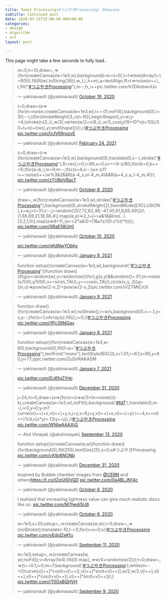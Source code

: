 ```yaml
---
title: Tweet Processing(#つぶやきProcessing) Showcase
subtitle: Continued post
date: 2020-07-31T15:00:00.000+00:00
categories:
- design
- algorithm
- art
layout: post

---
```

This page might take a few seconds to fully load..

<blockquote class="twitter-tweet"><p lang="en" dir="ltr">m=0,h=13,draw=_=>{for(createCanvas(w=1e3,w),background(i=k=n=0),t=t=>text(Array(\~\~R(5)).fill(R(w).toString(36)),w_t,i_h+m),a=textAlign,R=t=>noise(n++)_t,fill("<a href="https://twitter.com/hashtag/%E3%81%A4%E3%81%B6%E3%82%84%E3%81%8DProcessing?src=hash&ref_src=twsrc%5Etfw">#つぶやきProcessing</a>"),m--;h_i++<w-m;a(CENTER))R(1)<.2?(k=\~k,i+=2):k?(t(.75),t(.25)):(a(LEFT),t(.51),a(RIGHT)),t(.5)}; <a href="https://t.co/h7DAnbwoUo">pic.twitter.com/h7DAnbwoUo</a></p>— yakinavault (@yakinavault) <a href="https://twitter.com/yakinavault/status/1318168671672365057?ref_src=twsrc%5Etfw">October 19, 2020</a></blockquote> <script async src="https://platform.twitter.com/widgets.js" charset="utf-8"></script>

<blockquote class="twitter-tweet"><p lang="en" dir="ltr">t=0,draw=(e=>{for(n=noise,createCanvas(w=1e3,w),t+=.01,noFill(),background(0),i=30;--i;){for(strokeWeight(3_n(i+10)),beginShape(),y=w;y-=4;)stroke(n(3_i)_w/3),vertex(w/2+n(9_i)_w/3_cos(y/(9+10*n(i+10))/30+t+n(i+t/w)),y);endShape()}});//<a href="https://twitter.com/hashtag/%E3%81%A4%E3%81%B6%E3%82%84%E3%81%8DProcessing?src=hash&ref_src=twsrc%5Etfw">#つぶやきProcessing</a> <a href="https://t.co/UJV69rpzyE">pic.twitter.com/UJV69rpzyE</a></p>— yakinavault (@yakinavault) <a href="https://twitter.com/yakinavault/status/1364546514257924103?ref_src=twsrc%5Etfw">February 24, 2021</a></blockquote> <script async src="https://platform.twitter.com/widgets.js" charset="utf-8"></script>

<blockquote class="twitter-tweet"><p lang="en" dir="ltr">z=0,draw=(r=>{for(createCanvas(w=1e3,w),background(0),translate(0,z--),stroke("<a href="https://twitter.com/hashtag/%E3%81%A4%E3%81%B6%E3%82%84%E3%81%8DProcessing?src=hash&ref_src=twsrc%5Etfw">#つぶやきProcessing</a>"),R=rect,i=0,l=99,u=0;u++<9-z/80;)for(b=0;b++<9;)for(a=b_l,m=9;m--;)for(x=4;x--;)u<-z/l?i++:noise(i++)w%3&2&&R(a-4_x,ul-4_m,4)&&R(a+4_x,u_l-4_m,4)}); <a href="https://t.co/zTUBpVBacT">pic.twitter.com/zTUBpVBacT</a></p>— yakinavault (@yakinavault) <a href="https://twitter.com/yakinavault/status/1314055154853842945?ref_src=twsrc%5Etfw">October 8, 2020</a></blockquote> <script async src="https://platform.twitter.com/widgets.js" charset="utf-8"></script>

<blockquote class="twitter-tweet"><p lang="en" dir="ltr">draw=_=>{for(createCanvas(w=1e3,w),stroke("<a href="https://twitter.com/hashtag/%E3%81%A4%E3%81%B6%E3%82%84%E3%81%8DProcessing?src=hash&ref_src=twsrc%5Etfw">#つぶやきProcessing</a>"),background(0),strokeWeight(2),blendMode(EXCLUSION),z=w,j=t=31;z--;j=random(\[57,72,62,48,-47,45,61,8,65,49\]))\[1,86,69,21,18,38,4\].map((e,a)=>2_t+j>>a&1&&line(...\[3,2,1,0\].map(a=>9+11_(e>>2*a&3)+(1&a?z/t|0:z%t)*t)))}; <a href="https://t.co/XRaE58Ujr0">pic.twitter.com/XRaE58Ujr0</a></p>— yakinavault (@yakinavault) <a href="https://twitter.com/yakinavault/status/1314757749897478145?ref_src=twsrc%5Etfw">October 10, 2020</a></blockquote> <script async src="https://platform.twitter.com/widgets.js" charset="utf-8"></script>

<blockquote class="twitter-tweet"><p lang="und" dir="ltr"><a href="https://t.co/nKdNwYObhv">pic.twitter.com/nKdNwYObhv</a></p>— yakinavault (@yakinavault) <a href="https://twitter.com/yakinavault/status/1347930920251101186?ref_src=twsrc%5Etfw">January 9, 2021</a></blockquote> <script async src="https://platform.twitter.com/widgets.js" charset="utf-8"></script>

<blockquote class="twitter-tweet"><p lang="en" dir="ltr">function setup(){createCanvas(w=1e3,w),background("<a href="https://twitter.com/hashtag/%E3%81%A4%E3%81%B6%E3%82%84%E3%81%8DProcessing?src=hash&ref_src=twsrc%5Etfw">#つぶやきProcessing</a>")}function draw(){if(g(x=random(w),y=random(w)))for(;g(x,y)&&random()>.01;)n=noise(x/500,y/500),x+=sin(n_TAU),y+=cos(n_TAU),circle(x,y,.3)}g=((n,o)=>pow(w/2-n,2)+pow(w/2-o,2)<w*w/16); <a href="https://t.co/iVZTMtCn3i">pic.twitter.com/iVZTMtCn3i</a></p>— yakinavault (@yakinavault) <a href="https://twitter.com/yakinavault/status/1347903013042622467?ref_src=twsrc%5Etfw">January 9, 2021</a></blockquote> <script async src="https://platform.twitter.com/widgets.js" charset="utf-8"></script>

<blockquote class="twitter-tweet"><p lang="en" dir="ltr">function draw(){for(createCanvas(w=1e3,w),noStroke(),r=w/s,background(0),i+=.1,y=s;y--;)for(x=1;x<s-2;x++)y<s-1?m\[x-random(\[-1,1\])\]\[y\]=max(m\[x\]\[y+1\]-.2,0):m\[x\]\[s-1\]=25_noise(x/10,i),circle(x_r+15,y*r,m\[x\]\[y\])}m=Array(s=70).fill().map(()=>Array(s).fill()),i=0;//<a href="https://twitter.com/hashtag/%E3%81%A4%E3%81%B6%E3%82%84%E3%81%8DProcessing?src=hash&ref_src=twsrc%5Etfw">#つぶやきProcessing</a> <a href="https://t.co/i1Pc39NGqv">pic.twitter.com/i1Pc39NGqv</a></p>— yakinavault (@yakinavault) <a href="https://twitter.com/yakinavault/status/1347551617181093891?ref_src=twsrc%5Etfw">January 8, 2021</a></blockquote> <script async src="https://platform.twitter.com/widgets.js" charset="utf-8"></script>

<blockquote class="twitter-tweet"><p lang="en" dir="ltr">function setup(){for(createCanvas(w=1e3,w-60),background(0),fill(f=p="<a href="https://twitter.com/hashtag/%E3%81%A4%E3%81%B6%E3%82%84%E3%81%8DProcessing?src=hash&ref_src=twsrc%5Etfw">#つぶやきProcessing</a>"),textFont("mono"),textStyle(BOLD),x=1.01,r=67,s=95,y=80,y=77;y<w;y+=r)textSize(s),text(f+=p,x,y),s/=1.1082,r/=1.07} <a href="https://t.co/ZuDnRAKASM">pic.twitter.com/ZuDnRAKASM</a></p>— yakinavault (@yakinavault) <a href="https://twitter.com/yakinavault/status/1347199154594799618?ref_src=twsrc%5Etfw">January 7, 2021</a></blockquote> <script async src="https://platform.twitter.com/widgets.js" charset="utf-8"></script>

<blockquote class="twitter-tweet"><p lang="und" dir="ltr"><a href="https://t.co/DJ6fqZYrki">pic.twitter.com/DJ6fqZYrki</a></p>— yakinavault (@yakinavault) <a href="https://twitter.com/yakinavault/status/1344667716238639114?ref_src=twsrc%5Etfw">December 31, 2020</a></blockquote> <script async src="https://platform.twitter.com/widgets.js" charset="utf-8"></script>

<blockquote class="twitter-tweet"><p lang="cy" dir="ltr">j=24,m=0,draw=(a=>{for(v=(i=>w/3*(n=noise)(i)-k),createCanvas(w=1e3,w),noFill(),background('<a href="https://twitter.com/hashtag/fd7?src=hash&ref_src=twsrc%5Etfw">#fd7</a>'),translate(0,m--),i=0,y=0;y<w-m;y+=j)for(x=k=90;x<w-k;x+=9)if(y+k>-m?curve(v(i++)+x,v(i++)+y,x,j+y,x+9,j+y,v(i++)+x,v(i++)+y):i+=4,x+=v(i++)%9,n(x*y)<.13)y+=j});//<a href="https://twitter.com/hashtag/%E3%81%A4%E3%81%B6%E3%82%84%E3%81%8DProcessing?src=hash&ref_src=twsrc%5Etfw">#つぶやきProcessing</a> <a href="https://t.co/WNIwAAAXjQ">pic.twitter.com/WNIwAAAXjQ</a></p>— Atul Vinayak (@atulvinayak) <a href="https://twitter.com/atulvinayak/status/1305116417419653120?ref_src=twsrc%5Etfw">September 13, 2020</a></blockquote> <script async src="https://platform.twitter.com/widgets.js" charset="utf-8"></script>

<blockquote class="twitter-tweet"><p lang="en" dir="ltr">function setup(){createCanvas(w,w)}function draw(){for(background(0),fill(255),textSize(25),x=0;x<w;x+=a)for(y=0;y<w;y+=a)text(String.fromCharCode(int(noise(x/n+i,y/n)*s)+9600),x,y);i+=.01}s=60,w=n=1e3,a=w/s,i=0;//<a href="https://twitter.com/hashtag/%E3%81%A4%E3%81%B6%E3%82%84%E3%81%8DProcessing?src=hash&ref_src=twsrc%5Etfw">#つぶやきProcessing</a> <a href="https://t.co/yXIbj6NONb">pic.twitter.com/yXIbj6NONb</a></p>— yakinavault (@yakinavault) <a href="https://twitter.com/yakinavault/status/1344572855007154177?ref_src=twsrc%5Etfw">December 31, 2020</a></blockquote> <script async src="https://platform.twitter.com/widgets.js" charset="utf-8"></script>

<blockquote class="twitter-tweet"><p lang="en" dir="ltr">Inspired by Bubble chamber images from <a href="https://twitter.com/CERN?ref_src=twsrc%5Etfw">@CERN</a> and others<a href="https://t.co/tZqUlSlVQD">https://t.co/tZqUlSlVQD</a> <a href="https://t.co/0a4BLJN14c">pic.twitter.com/0a4BLJN14c</a></p>— yakinavault (@yakinavault) <a href="https://twitter.com/yakinavault/status/1313448660475109376?ref_src=twsrc%5Etfw">October 6, 2020</a></blockquote> <script async src="https://platform.twitter.com/widgets.js" charset="utf-8"></script>

<blockquote class="twitter-tweet"><p lang="en" dir="ltr">I realized that increasing lightness value can give much realistic discs like so. <a href="https://t.co/M7hedi5IJ6">pic.twitter.com/M7hedi5IJ6</a></p>— yakinavault (@yakinavault) <a href="https://twitter.com/yakinavault/status/1313353818910810112?ref_src=twsrc%5Etfw">October 6, 2020</a></blockquote> <script async src="https://platform.twitter.com/widgets.js" charset="utf-8"></script>

<blockquote class="twitter-tweet"><p lang="en" dir="ltr">w=1e3;s=20;setup=_=>createCanvas(w,w);t=0;draw=_=>{noStroke();translate(-10,t-=1);for(v=x=0;x<w;x+=s,v=x/s)for(z=y=0;y<w-t;y+=s,z=y/s){fill(p=z%5<2||v%6<3?0:\~\~(noise(v,z)*2.2)*255,p-70,0);rect(x,y,s,s)}}<br>//<a href="https://twitter.com/hashtag/%E3%81%A4%E3%81%B6%E3%82%84%E3%81%8DProcessing?src=hash&ref_src=twsrc%5Etfw">#つぶやきProcessing</a> <a href="https://t.co/yEdjdZeKfu">pic.twitter.com/yEdjdZeKfu</a></p>— yakinavault (@yakinavault) <a href="https://twitter.com/yakinavault/status/1304311898880405505?ref_src=twsrc%5Etfw">September 11, 2020</a></blockquote> <script async src="https://platform.twitter.com/widgets.js" charset="utf-8"></script>

<blockquote class="twitter-tweet"><p lang="en" dir="ltr">w=1e3;setup=_=&gt;{createCanvas(w, w);noFill();v=Array(1e4).fill(0).map(_=&gt;w/4+random(w/2))};t=0;draw=_=&gt;{t+=0.1;i=0;m=7;background(&#39;<a href="https://twitter.com/hashtag/%E3%81%A4%E3%81%B6%E3%82%84%E3%81%8DProcessing?src=hash&amp;ref_src=twsrc%5Etfw">#つぶやきProcessing</a>&#39;);while(m--&gt;0)curve(v[i++]*cos(t+v[i++]),v[i++]*sin(t+v[i++]),w/2,w/2,v[i++],v[i++],v[i++]*cos(t+v[i++]),v[i++]*sin(t+v[i++]));} <a href="https://t.co/rT0GsBQHVH">pic.twitter.com/rT0GsBQHVH</a></p>&mdash; yakinavault (@yakinavault) <a href="https://twitter.com/yakinavault/status/1303620597839097858?ref_src=twsrc%5Etfw">September 9, 2020</a></blockquote> <script async src="https://platform.twitter.com/widgets.js" charset="utf-8"></script>